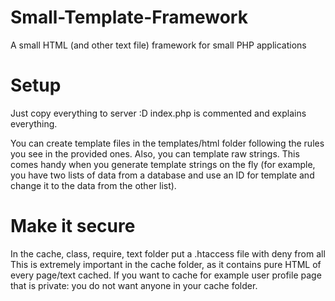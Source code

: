 # Small-Template-Framework
A small HTML (and other text file) framework for small PHP applications

# Setup
Just copy everything to server :D
index.php is commented and explains everything.

You can create template files in the templates/html folder following
the rules you see in the provided ones. Also, you can template raw
strings. This comes handy when you generate template strings on the
fly (for example, you have two lists of data from a database and use an
ID for template and change it to the data from the other list).

# Make it secure
In the cache, class, require, text folder put a .htaccess file with
deny from all This is extremely important in the cache folder, as it
contains pure HTML of every page/text cached. If you want to cache for
example user profile page that is private: you do not want anyone in
your cache folder.
